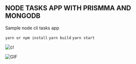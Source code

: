 ## NODE TASKS APP WITH PRISMMA AND MONGODB

Sample node cli tasks app

`yarn or npm install`
`yarn build`
`yarn start`

![cl](https://user-images.githubusercontent.com/30334174/194616822-a87a7e83-e64f-4590-bb52-bb8887ec9a40.PNG)

![GIF](https://user-images.githubusercontent.com/30334174/194616845-ce25b6da-f9ec-4559-844c-061cbffa81e7.gif)
